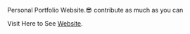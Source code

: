 Personal Portfolio Website.😎
contribute as much as you can

Visit Here to See [Website](https://vkas23.github.io/).


